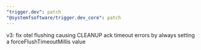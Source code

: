 ```yaml
---
"trigger.dev": patch
"@systemfsoftware/trigger.dev_core": patch
---
```


v3: fix otel flushing causing CLEANUP ack timeout errors by always setting a forceFlushTimeoutMillis value
